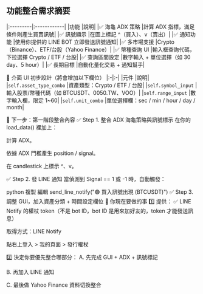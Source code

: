 ## 功能整合需求摘要

|:---------|:------------|
|功能	|說明|
|✅ 海龜 ADX 策略	|計算 ADX 指標，滿足條件則產生買賣訊號|
|✅ 訊號顯示	|在圖上標記 ^（買入）、v（賣出）|
|✅ 通知功能	|使用你提供的 LINE BOT 立即發送訊號通知|
|✅ 多市場支援	|Crypto（Binance）、ETF/台股（Yahoo Finance）|
|✅ 幣種查詢 UI	|輸入框查詢代碼，下拉選擇 Crypto / ETF / 台股|
|✅ 查詢區間設定	|數字輸入 + 單位選擇（如 30 day、5 hour）|
|✅ 長期目標	|自動化量化交易 + 通知幫手|

🧩 介面 UI 初步設計（將會增加以下欄位）
|:-|:-|
|元件	|說明|
|`self.asset_type_combo`	|資產類型：Crypto / ETF / 台股|
|`self.symbol_input`	|輸入股票/幣種代碼（如 BTCUSDT、0050.TW、VOO）|
|`self.range_input`	|數字輸入欄，限定 1~60|
|`self.unit_combo`	|單位選擇欄：sec / min / hour / day / month|

🚀 下一步：第一階段整合內容
✅ Step 1. 整合 ADX 海龜策略與訊號標示
在你的 load_data() 裡加上：

計算 ADX。

依據 ADX 門檻產生 position / signal。

在 candlestick 上標示 ^、v。

✅ Step 2. 發 LINE 通知
當偵測到 Signal == 1 或 -1 時，自動觸發：

python
複製
編輯
send_line_notify("🟢 買入訊號出現 (BTCUSDT)")
✅ Step 3. 調整 GUI，加入資產分類 + 時間設定欄位
📩 你現在要做的事
1️⃣ 提供：
✅ LINE Notify 的權杖 token（不是 bot ID，bot ID 是用來加好友的，token 才能發送訊息）

取得方式：LINE Notify

點右上登入 > 我的頁面 > 發行權杖

2️⃣ 決定你要優先整合哪部分：
A. 先完成 GUI + ADX + 訊號標記

B. 再加入 LINE 通知

C. 最後做 Yahoo Finance 資料切換整合

